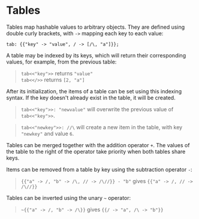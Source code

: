 # Tables

Tables map hashable values to arbitrary objects.
They are defined using double curly brackets, with `->` mapping each key to
each value:

```sm
tab: {{"key" -> "value", / -> [/\, "a"]}};
```

A table may be indexed by its keys, which will return their corresponding
values, for example, from the previous table:

> `tab<<"key">>` returns `"value"`  
> <code>tab&lt;&lt;/&gt;&gt;</code> returns `[2, "a"]`

After its initialization, the items of a table can be set using this indexing
syntax. If the key doesn't already exist in the table, it will be created.

> `tab<<"key">>: "newvalue"` will overwrite the previous value of `tab<<"key">>`.

> `tab<<"newkey">>: //\` will create a new item in the table, with key `"newkey"`
and value `6`.

Tables can be merged together with the addition operator `+`. The values of the
table to the right of the operator take priority when both tables share keys.

Items can be removed from a table by key using the subtraction operator `-`:

> `{{"a" -> /, "b" -> /\, // -> /\//}} - "b"` gives `{{"a" -> /, // -> /\//}}`

Tables can be inverted using the unary `~` operator:
> `~{{"a" -> /, "b" -> /\}}` gives `{{/ -> "a", /\ -> "b"}}`
